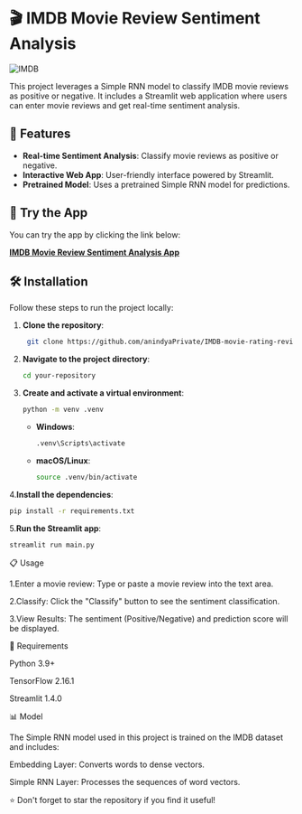 

# 🎬 IMDB Movie Review Sentiment Analysis

![IMDB](https://upload.wikimedia.org/wikipedia/commons/6/69/IMDB_Logo_2016.svg)

This project leverages a Simple RNN model to classify IMDB movie reviews as positive or negative. It includes a Streamlit web application where users can enter movie reviews and get real-time sentiment analysis.

## 🌟 Features

- **Real-time Sentiment Analysis**: Classify movie reviews as positive or negative.
- **Interactive Web App**: User-friendly interface powered by Streamlit.
- **Pretrained Model**: Uses a pretrained Simple RNN model for predictions.

## 🚀 Try the App

You can try the app by clicking the link below:

[**IMDB Movie Review Sentiment Analysis App**](https://imdb-movie-rating-review-classification-vmcywnxypwyiyfshmodct3.streamlit.app/)

## 🛠️ Installation

Follow these steps to run the project locally:

1. **Clone the repository**:
   ```bash
    git clone https://github.com/anindyaPrivate/IMDB-movie-rating-review-classifiaction.git

2. **Navigate to the project directory**:
   ```bash
   cd your-repository
   ```
3. **Create and activate a virtual environment**:

    ```bash
    python -m venv .venv
    ```

    - **Windows**:
      ```bash
      .venv\Scripts\activate
      ```
      
    - **macOS/Linux**:
      ```bash
      source .venv/bin/activate
      ```

4.**Install the dependencies**:
 ```bash
pip install -r requirements.txt
```
5.**Run the Streamlit app**:
```bash
streamlit run main.py
```


📋 Usage

1.Enter a movie review: Type or paste a movie review into the text area.

2.Classify: Click the "Classify" button to see the sentiment classification.

3.View Results: The sentiment (Positive/Negative) and prediction score will be displayed.

🧰 Requirements

Python 3.9+

TensorFlow 2.16.1

Streamlit 1.4.0

📊 Model

The Simple RNN model used in this project is trained on the IMDB dataset and includes:

Embedding Layer: Converts words to dense vectors.

Simple RNN Layer: Processes the sequences of word vectors.


⭐️ Don't forget to star the repository if you find it useful!

